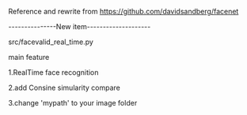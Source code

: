 Reference and rewrite from https://github.com/davidsandberg/facenet

---------------New item--------------------

src/facevalid_real_time.py

main feature

1.RealTime face recognition

2.add Consine simularity compare

3.change 'mypath' to your image folder